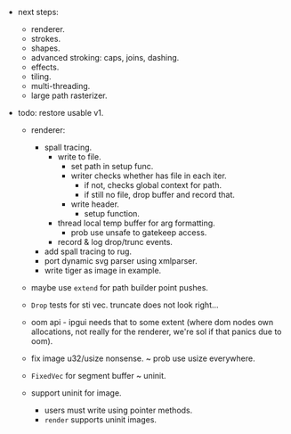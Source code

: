 
- next steps:
    - renderer.
    - strokes.
    - shapes.
    - advanced stroking: caps, joins, dashing.
    - effects.
    - tiling.
    - multi-threading.
    - large path rasterizer.



- todo: restore usable v1.
    - renderer:
        - spall tracing.
            - write to file.
                - set path in setup func.
                - writer checks whether has file in each iter.
                    - if not, checks global context for path.
                    - if still no file, drop buffer and record that.
                - write header.
                    - setup function.
            - thread local temp buffer for arg formatting.
                - prob use unsafe to gatekeep access.
            - record & log drop/trunc events.
        - add spall tracing to rug.
        - port dynamic svg parser using xmlparser.
        - write tiger as image in example.

    - maybe use `extend` for path builder point pushes.
    - `Drop` tests for sti vec. truncate does not look right...
    - oom api - ipgui needs that to some extent (where dom nodes own allocations,
      not really for the renderer, we're sol if that panics due to oom).

    - fix image u32/usize nonsense. ~ prob use usize everywhere.
    - `FixedVec` for segment buffer ~ uninit.

    - support uninit for image.
        - users must write using pointer methods.
        - `render` supports uninit images.


